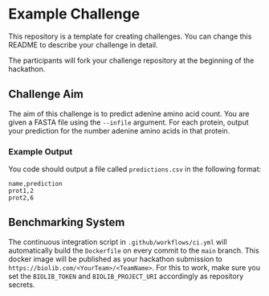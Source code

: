 # Example Challenge

This repository is a template for creating challenges. You can change this README to describe your challenge in detail.

The participants will fork your challenge repository at the beginning of the hackathon.

## Challenge Aim

The aim of this challenge is to predict adenine amino acid count. You are given a FASTA file using the `--infile` argument. For each protein, output your prediction for the number adenine amino acids in that protein. 

### Example Output
You code should output a file called `predictions.csv` in the following format:

```
name,prediction
prot1,2
prot2,6
```

## Benchmarking System
The continuous integration script in `.github/workflows/ci.yml` will automatically build the `Dockerfile` on every commit to the `main` branch. This docker image will be published as your hackathon submission to `https://biolib.com/<YourTeam>/<TeamName>`. For this to work, make sure you set the `BIOLIB_TOKEN` and `BIOLIB_PROJECT_URI` accordingly as repository secrets. 
